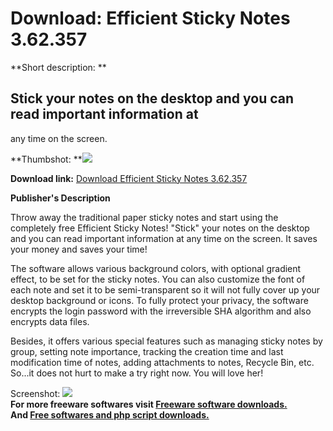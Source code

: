 # Download: Efficient Sticky Notes 3.62.357

**Short description: **

## Stick your notes on the desktop and you can read important information at
any time on the screen.

  
**Thumbshot: **![](http://www.freewarefiles.com/screenshot/efficientstickynotes_md.jpg)   
  
**Download link:** [Download Efficient Sticky Notes 3.62.357](http://freesoftwares.boysofts.com/Efficient-Sticky-Notes_program_47310.html)  
  

**Publisher's Description**  
  

Throw away the traditional paper sticky notes and start using the completely
free Efficient Sticky Notes! "Stick" your notes on the desktop and you can
read important information at any time on the screen. It saves your money and
saves your time!

The software allows various background colors, with optional gradient effect,
to be set for the sticky notes. You can also customize the font of each note
and set it to be semi-transparent so it will not fully cover up your desktop
background or icons. To fully protect your privacy, the software encrypts the
login password with the irreversible SHA algorithm and also encrypts data
files.

Besides, it offers various special features such as managing sticky notes by
group, setting note importance, tracking the creation time and last
modification time of notes, adding attachments to notes, Recycle Bin, etc.
So...it does not hurt to make a try right now. You will love her!

  
  
Screenshot:
![](http://www.freewarefiles.com/screenshot/efficientstickynotes.jpg)  
**For more freeware softwares visit [Freeware software downloads.](http://freesoftwares.boysofts.com/)**   
**And [Free softwares and php script downloads.](http://www.boysofts.com/)**

